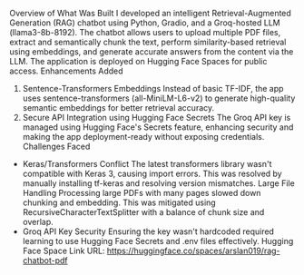 Overview of What Was Built
I developed an intelligent Retrieval-Augmented Generation (RAG) chatbot using Python, Gradio,
and a Groq-hosted LLM (llama3-8b-8192). The chatbot allows users to upload multiple PDF files,
extract and semantically chunk the text, perform similarity-based retrieval using embeddings, and
generate accurate answers from the content via the LLM. The application is deployed on Hugging
Face Spaces for public access.
Enhancements Added
1. Sentence-Transformers Embeddings
Instead of basic TF-IDF, the app uses sentence-transformers (all-MiniLM-L6-v2) to generate
high-quality semantic embeddings for better retrieval accuracy.
2. Secure API Integration using Hugging Face Secrets
The Groq API key is managed using Hugging Face's Secrets feature, enhancing security and
making the app deployment-ready without exposing credentials.
Challenges Faced
- Keras/Transformers Conflict
The latest transformers library wasn't compatible with Keras 3, causing import errors. This was
resolved by manually installing tf-keras and resolving version mismatches.
Large File Handling
Processing large PDFs with many pages slowed down chunking and embedding. This was mitigated
using RecursiveCharacterTextSplitter with a balance of chunk size and overlap.
- Groq API Key Security
Ensuring the key wasn't hardcoded required learning to use Hugging Face Secrets and .env files
effectively.
Hugging Face Space Link
URL: https://huggingface.co/spaces/arslan019/rag-chatbot-pdf
